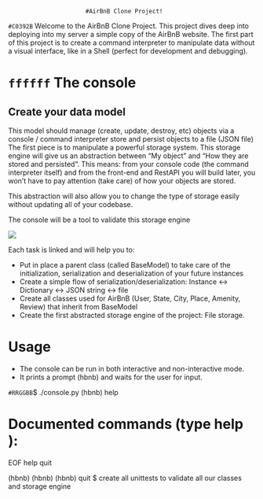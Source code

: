                           #AirBnB Clone Project!
`#C0392B` Welcome to the AirBnB Clone Project. 
This project dives deep into deploying into my server a simple copy of the AirBnB website. The first part of this project is to create a command interpreter to manipulate data without a visual interface, like in a Shell (perfect for development and debugging). 

# `ffffff` **The console**
## Create your data model
This model should manage (create, update, destroy, etc) objects via a console / command interpreter
store and persist objects to a file (JSON file)
The first piece is to manipulate a powerful storage system. This storage engine will give us an abstraction between “My object” and “How they are stored and persisted”. This means: from your console code (the command interpreter itself) and from the front-end and RestAPI you will build later, you won’t have to pay attention (take care) of how your objects are stored.

This abstraction will also allow you to change the type of storage easily without updating all of your codebase.

The console will be a tool to validate this storage engine

![](https://s3.amazonaws.com/alx-intranet.hbtn.io/uploads/medias/2018/6/815046647d23428a14ca.png?X-Amz-Algorithm=AWS4-HMAC-SHA256&X-Amz-Credential=AKIARDDGGGOUSBVO6H7D%2F20230814%2Fus-east-1%2Fs3%2Faws4_request&X-Amz-Date=20230814T084131Z&X-Amz-Expires=86400&X-Amz-SignedHeaders=host&X-Amz-Signature=aa69b147bdc77abd22ec17cb8ae43b93e9c761baf25f20b1bac12786c89351e7)

Each task is linked and will help you to:

- Put in place a parent class (called BaseModel) to take care of the initialization, serialization and deserialization of your future instances
- Create a simple flow of serialization/deserialization: Instance <-> Dictionary <-> JSON string <-> file
- Create all classes used for AirBnB (User, State, City, Place, Amenity, Review) that inherit from BaseModel
- Create the first abstracted storage engine of the project: File storage.

# Usage
- The console can be run in both interactive and non-interactive mode.
- It prints a prompt (hbnb) and waits for the user for input.

`#RRGGBB`$ ./console.py
(hbnb) help

Documented commands (type help <topic>):
========================================
EOF  help  quit

(hbnb)
(hbnb)
(hbnb) quit
$
create all unittests to validate all our classes and storage engine


